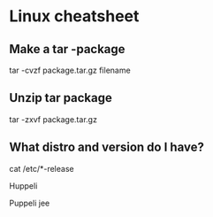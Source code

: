 # Linux cheatsheet


## Make a tar -package
tar -cvzf package.tar.gz filename

## Unzip tar package
tar -zxvf package.tar.gz

## What distro and version do I have?
cat /etc/\*-release

Huppeli

Puppeli
jee
